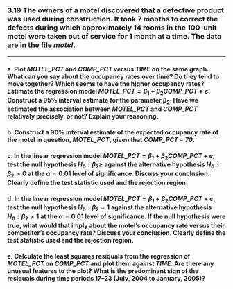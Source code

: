 ### 3.19 The owners of a motel discovered that a defective product was used during construction. It took 7 months to correct the defects during which approximately 14 rooms in the 100-unit motel were taken out of service for 1 month at a time. The data are in the file *motel*.
---
#### a. Plot *MOTEL_PCT* and *COMP_PCT* versus TIME on the same graph. What can you say about the occupancy rates over time? Do they tend to move together? Which seems to have the higher occupancy rates? Estimate the regression model $MOTEL\_PCT = \beta_1 + \beta_2COMP\_PCT + e$. Construct a 95% interval estimate for the parameter $\beta_2$. Have we estimated the association between *MOTEL_PCT* and *COMP_PCT* relatively precisely, or not? Explain your reasoning.

#### b. Construct a 90% interval estimate of the expected occupancy rate of the motel in question, *MOTEL_PCT*, given that *COMP_PCT = 70*.

#### c. In the linear regression model $MOTEL\_PCT = \beta_1 + \beta_2COMP\_PCT + e$, test the null hypothesis $H_0 : \beta_2 \geq$ against the alternative hypothesis $H_0 : \beta_2 > 0$ at the $\alpha = 0.01$ level of significance. Discuss your conclusion. Clearly define the test statistic used and the rejection region.

#### d. In the linear regression model $MOTEL\_PCT = \beta_1 + \beta_2COMP\_PCT + e$, test the null hypothesis $H_0: \beta_2 = 1$ against the alternative hypothesis $H_0: \beta_2 \neq 1$ at the $\alpha = 0.01$ level of significance. If the null hypothesis were true, what would that imply about the motel’s occupancy rate versus their competitor’s occupancy rate? Discuss your conclusion. Clearly define the test statistic used and the rejection region.

#### e. Calculate the least squares residuals from the regression of *MOTEL_PCT* on *COMP_PCT* and plot them against *TIME*. Are there any unusual features to the plot? What is the predominant sign of the residuals during time periods 17–23 (July, 2004 to January, 2005)?

